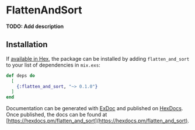 # FlattenAndSort

**TODO: Add description**

## Installation

If [available in Hex](https://hex.pm/docs/publish), the package can be installed
by adding `flatten_and_sort` to your list of dependencies in `mix.exs`:

```elixir
def deps do
  [
    {:flatten_and_sort, "~> 0.1.0"}
  ]
end
```

Documentation can be generated with [ExDoc](https://github.com/elixir-lang/ex_doc)
and published on [HexDocs](https://hexdocs.pm). Once published, the docs can
be found at [https://hexdocs.pm/flatten_and_sort](https://hexdocs.pm/flatten_and_sort).

